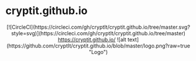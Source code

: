 # cryptit.github.io
<center>[![CircleCI](https://circleci.com/gh/cryptIt/cryptit.github.io/tree/master.svg?style=svg)](https://circleci.com/gh/cryptIt/cryptit.github.io/tree/master)
<a href="https://cryptit.github.io/">https://cryptit.github.io/</a>
![alt text](https://github.com/cryptIt/cryptit.github.io/blob/master/logo.png?raw=true "Logo")</center>
